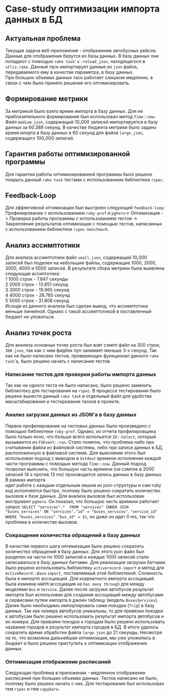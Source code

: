 # Case-study оптимизации импорта данных в БД

## Актуальная проблема
Текущая задача веб-приложения - отображение автобусных рейсов. Данные для отображения берутся из
базы данных. В базу данных они попадают с помощью `rake task'a` `:reload_json`, находящегося в
`utlis.rake`. Данный таск импортирует данные из `json` файла, передаваемого ему в качестве 
параметра, в базу данных.  
При больших объемах данных таск работает слишком медленно, в связи с чем было принято решение его
оптимизировать.

## Формирование метрики
За метрикой было взято время импорта в базу данных. Для ее приблизительного формирования был 
использован метод `Time::now`. Файл `medium.json`, содержащий 10_000 записей импортируется в базу
данных за 60.388 секунд. В качестве бюджета метрики было задано время ипорта в базу данных в 60
секунд для файла `large.json`, содержащего 100_000 записей.

## Гарантия работы оптимизированной программы
Для гарантии работы оптимизированной программы было решено покрыть данный `rake task` тестами с
использованием библиотеки `rspec`.

## Feedback-Loop
Для эффективной оптимизации был выстроен следующий `feedback-loop`: Профилирование с использованием
`ruby-prof` и `pghero`-> Оптимизация -> Проверка работы программы с использованием тестов -> 
Закрепление результатов оптимизации с помощью тестов, написанных с использованием библиотеки 
`rspec-benchmark`.

## Анализ ассимптотики
Для анализа ассимптотики файл `small.json`, содержащий 10_000 записей был поделен на небольшие
файлы, содержащие 1000, 2000, 3000, 4000 и 5000 записей. В результате сбора метрики была выявлена 
следующая ассиптотика:  
1 1000 строк - 7.847 секунды  
2 2000 строк - 13.851 секунд  
3 3000 строк - 19.965 секунд  
4 4000 строк - 26.765 секунд  
5 5000 строк - 31.808 секунд  
Исходя из данного анализа был сделан вывод, что ассимптотика меньше линейной. Однако с такой 
ассимптотикой в поставленный бюджет не уложиться.

## Анализ точек роста
Для анализа основных точек роста был взят сэмпл файл на 300 строк, `300.json`, так как с ним фидбек 
луп занимает меньше 3-х секунд. Так как не было написано тестов, проверяющих функционал данного 
`rake task`'a, было решено начать с написания тестов.

### Написание тестов для проверки работы импорта данных
Так как ни одного теста не было написано, было решено заменить библиотеку для тестирования на
`rspec`. В процессе тестирования было решено вынести данный `rake task` в отдельный файл для
удобства масштабирования и тестирования тасков в проекте.

### Анализ загрузки данных из JSON'a в базу данных
Первое профилирование на тестовых данных было произведено с помощью библиотеки `ruby-prof`. Однако,
из отчета профилировщика было только ясно, что больше всего испольется `IO::Select`, который
вызывается из `FSEvent::run`. Стало понятно, что проблема либо при считывании файла из файловой 
системы, либо при записи данных в БД, расположенную в файловой системе. Для выяснения этого был
использован подход с выводом в `$stdout` времени исполнения каждой части программы с помощью метода
`Time::now`. Данный подход позволил выяснить, что большую часть времени (на сэмпле в 2000 записей
14 s против 13 ms) производится запись данных в базу данных. В рамках импорта  
идет работа с каждым отдельным хешом из json-структуры и сам ruby код исполняется быстро, поэтому
было решено сократить количество вызовов к базе данных. Для анализа вызовов был использован 
инструмент `pghero`. Он показал, что большую часть времени работает запрос `SELECT "services".* 
FROM "services" INNER JOIN "buses_services" ON "services"."id" = "buses_services"."service_id" 
WHERE "buses_services"."bus_id" = $1`, но даже он идет 0 ms, так что проблема в количестве вызовов.

### Сокращение количества обращений в базу данных
В качестве первого шага оптимизации было решено сократить количество обращений в базу данных. Для
этого json файл был разделен на части по 1000 записей и каждые 1000 записей стали записываться в
базу данных батчами. Для реализации загрузки батчами было решено использовать библиотеку 
`activerecord-import` и метод для `ActiveRecord::Base` `import`, поставляемый этой 
библиотекой. Сложность была в импорте ассоциаций. Для корректного импорта ассоциаций была измнена
`HABTM` ассоциация на `has many through` для между моделями `Bus` и `Service`. Далее после загрузки
автобусов результат импорта был использован для создания ассоциаций между автобусами и сервисами
путем импорта в джоин таблицу (модель `BusesServices`).  
Далее было необходимо импортировать сами поездки (`Trip`) в базу данных. Так как номера автобусов
уникальны, то для привязки поездки к автобусам было решено использовать результат импорта автобусов
и их номера. Для привзяки поездок к городам было решено использовать названия городов и результат
импорта городов в БД. В итоге удалось сократить время обработки файла `large.json` до 21 секунды.
Несмотря на то, что возможна дальнейшая оптимизация, мы уже уложились в бюджет и было решено 
приступить к оптимизации отображения данных.

### Оптимизация отображение расписаний
Следующая проблема в приложении - медленное отображение расписаний при больших объемах данных. 
Тестов написано не было, поэтому было решено начать с них. Для тестирования был использован гем
`rspec` и гем `capybara`.